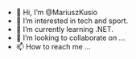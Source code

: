 - 👋 Hi, I’m @MariuszKusio
- 👀 I’m interested in tech and sport.
- 🌱 I’m currently learning .NET.
- 💞️ I’m looking to collaborate on ...
- 📫 How to reach me ...

<!---
MariuszKusio/MariuszKusio is a ✨ special ✨ repository because its `README.md` (this file) appears on your GitHub profile.
You can click the Preview link to take a look at your changes.
--->
